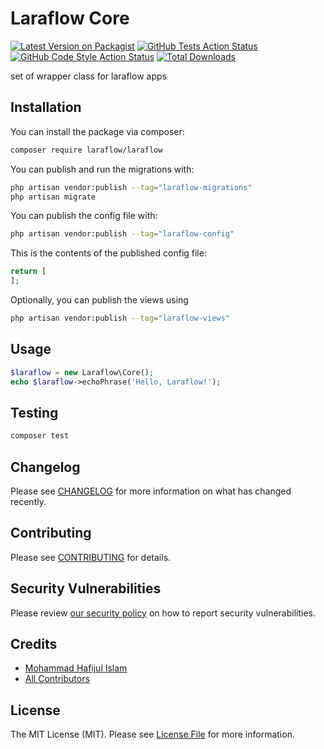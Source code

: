 # Laraflow Core

[![Latest Version on Packagist](https://img.shields.io/packagist/v/laraflow/laraflow.svg?style=flat-square)](https://packagist.org/packages/laraflow/laraflow)
[![GitHub Tests Action Status](https://img.shields.io/github/workflow/status/laraflow/laraflow/run-tests?label=tests)](https://github.com/laraflow/laraflow/actions?query=workflow%3Arun-tests+branch%3Amain)
[![GitHub Code Style Action Status](https://img.shields.io/github/workflow/status/laraflow/laraflow/Check%20&%20fix%20styling?label=code%20style)](https://github.com/laraflow/laraflow/actions?query=workflow%3A"Check+%26+fix+styling"+branch%3Amain)
[![Total Downloads](https://img.shields.io/packagist/dt/laraflow/laraflow.svg?style=flat-square)](https://packagist.org/packages/laraflow/laraflow)

set of wrapper class for laraflow apps

## Installation

You can install the package via composer:

```bash
composer require laraflow/laraflow
```

You can publish and run the migrations with:

```bash
php artisan vendor:publish --tag="laraflow-migrations"
php artisan migrate
```

You can publish the config file with:

```bash
php artisan vendor:publish --tag="laraflow-config"
```

This is the contents of the published config file:

```php
return [
];
```

Optionally, you can publish the views using

```bash
php artisan vendor:publish --tag="laraflow-views"
```

## Usage

```php
$laraflow = new Laraflow\Core();
echo $laraflow->echoPhrase('Hello, Laraflow!');
```

## Testing

```bash
composer test
```

## Changelog

Please see [CHANGELOG](CHANGELOG.md) for more information on what has changed recently.

## Contributing

Please see [CONTRIBUTING](https://github.com/spatie/.github/blob/main/CONTRIBUTING.md) for details.

## Security Vulnerabilities

Please review [our security policy](../../security/policy) on how to report security vulnerabilities.

## Credits

- [Mohammad Hafijul Islam](https://github.com/laraflow)
- [All Contributors](../../contributors)

## License

The MIT License (MIT). Please see [License File](LICENSE.md) for more information.
